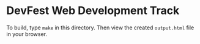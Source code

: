 DevFest Web Development Track
=======================

To build, type `make` in this directory. Then view the created `output.html` file in your browser. 

